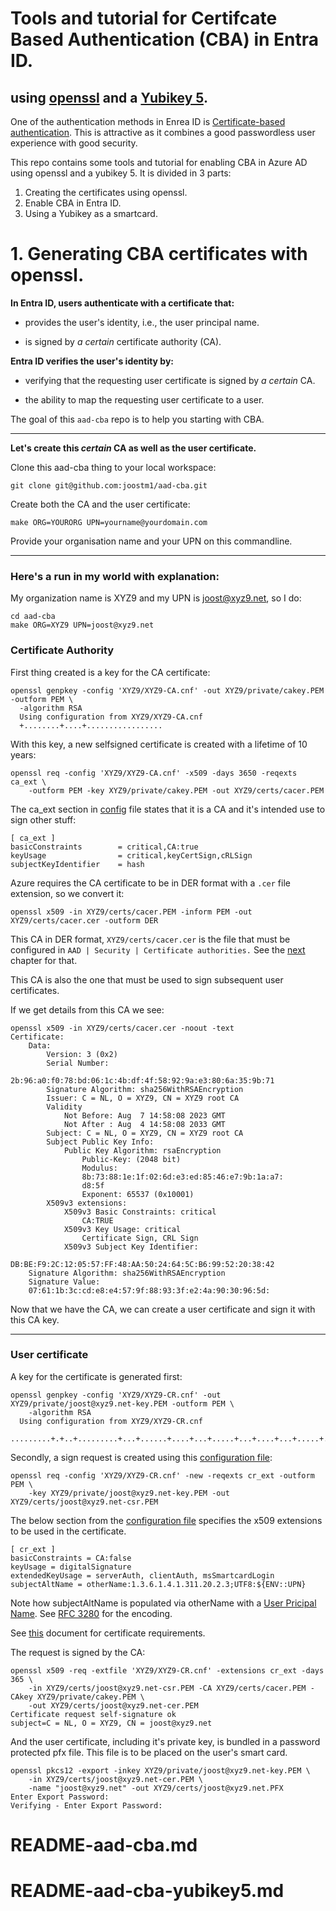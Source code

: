 # Tools and tutorial for Certifcate Based Authentication (CBA) in Entra ID.
## using [openssl](https://www.openssl.org/) and a [Yubikey 5](https://www.yubico.com/products/yubikey-5-overview/).

One of the authentication methods in Enrea ID is [Certificate-based authentication](https://learn.microsoft.com/en-us/azure/active-directory/authentication/concept-certificate-based-authentication).
This is attractive as it combines a good passwordless user experience with good security.

This repo contains some tools and tutorial for enabling CBA in Azure AD using openssl and a yubikey 5.
It is divided in 3 parts:

1. Creating the certificates using openssl.
2. Enable CBA in Entra ID.
3. Using a Yubikey as a smartcard.


# 1. Generating CBA certificates with openssl.


**In Entra ID, users authenticate with a certificate that:**

- provides the user's identity, i.e., the user principal name.

- is signed by _a certain_ certificate authority (CA).

**Entra ID verifies the user's identity by:**

- verifying that the requesting user certificate is signed by _a certain_ CA.

- the ability to map the requesting user certificate to a user.


The goal of this `aad-cba` repo is to help you starting with CBA.

____
**Let's create this _certain_ CA as well as the user certificate.**

Clone this aad-cba thing to your local workspace:

    git clone git@github.com:joostm1/aad-cba.git

Create both the CA and the user certificate:


	make ORG=YOURORG UPN=yourname@yourdomain.com

Provide your organisation name and your UPN on this commandline. 
____
### Here's a run in my world with explanation:

My organization name is XYZ9 and my UPN is joost@xyz9.net, so I do:

    cd aad-cba
	make ORG=XYZ9 UPN=joost@xyz9.net

### Certificate Authority

First thing created is a key for the CA certificate:

    openssl genpkey -config 'XYZ9/XYZ9-CA.cnf' -out XYZ9/private/cakey.PEM -outform PEM \
      -algorithm RSA
      Using configuration from XYZ9/XYZ9-CA.cnf
      +........+....+.................

With this key, a new selfsigned certificate is created with a lifetime of 10 years:

    openssl req -config 'XYZ9/XYZ9-CA.cnf' -x509 -days 3650 -reqexts ca_ext \
        -outform PEM -key XYZ9/private/cakey.PEM -out XYZ9/certs/cacer.PEM

The ca_ext section in [config](ORG-CA.cnf) file states that it is a CA and it's intended use to sign other stuff:

    [ ca_ext ]
    basicConstraints        = critical,CA:true
    keyUsage                = critical,keyCertSign,cRLSign
    subjectKeyIdentifier    = hash

Azure requires the CA certificate to be in DER format with a `.cer` file extension, so we convert it:

    openssl x509 -in XYZ9/certs/cacer.PEM -inform PEM -out XYZ9/certs/cacer.cer -outform DER

This CA in DER format, `XYZ9/certs/cacer.cer` is the file that must be configured in 
	`AAD | Security | Certificate authorities.`
See the [next](README-aad-cba.md) chapter for that.

This CA is also the one that must be used to sign subsequent user certificates.

If we get details from this CA we see:

	openssl x509 -in XYZ9/certs/cacer.cer -noout -text
	Certificate:
	    Data:
        	Version: 3 (0x2)
        	Serial Number:
	            2b:96:a0:f0:78:bd:06:1c:4b:df:4f:58:92:9a:e3:80:6a:35:9b:71
        	Signature Algorithm: sha256WithRSAEncryption
        	Issuer: C = NL, O = XYZ9, CN = XYZ9 root CA
        	Validity
	            Not Before: Aug  7 14:58:08 2023 GMT
            	Not After : Aug  4 14:58:08 2033 GMT
        	Subject: C = NL, O = XYZ9, CN = XYZ9 root CA
        	Subject Public Key Info:
	            Public Key Algorithm: rsaEncryption
                	Public-Key: (2048 bit)
                	Modulus:
                    8b:73:88:1e:1f:02:6d:e3:ed:85:46:e7:9b:1a:a7:
                    d8:5f
                	Exponent: 65537 (0x10001)
        	X509v3 extensions:
            	X509v3 Basic Constraints: critical
	                CA:TRUE
    	        X509v3 Key Usage: critical
        	        Certificate Sign, CRL Sign
            	X509v3 Subject Key Identifier:
                	DB:BE:F9:2C:12:05:57:FF:48:AA:50:24:64:5C:B6:99:52:20:38:42
    	Signature Algorithm: sha256WithRSAEncryption
    	Signature Value:
        07:61:1b:3c:cd:e8:e4:57:9f:88:93:3f:e2:4a:90:30:96:5d:

Now that we have the CA, we can create a user certificate and sign it with this CA key.
______
### User certificate

A key for the certificate is generated first:

    openssl genpkey -config 'XYZ9/XYZ9-CR.cnf' -out XYZ9/private/joost@xyz9.net-key.PEM -outform PEM \
        -algorithm RSA
      Using configuration from XYZ9/XYZ9-CR.cnf
      .........+.+..+.........+...+......+....+...+.....+...+....+...+.....+....+...........+...+.

Secondly, a sign request is created using this [configuration file](ORG-CR.cnf):

    openssl req -config 'XYZ9/XYZ9-CR.cnf' -new -reqexts cr_ext -outform PEM \
        -key XYZ9/private/joost@xyz9.net-key.PEM -out XYZ9/certs/joost@xyz9.net-csr.PEM

The below section from the [configuration file](ORG-CR.cnf) specifies the x509 extensions to be used in the certificate. 

	[ cr_ext ]
	basicConstraints = CA:false
	keyUsage = digitalSignature
	extendedKeyUsage = serverAuth, clientAuth, msSmartcardLogin
	subjectAltName = otherName:1.3.6.1.4.1.311.20.2.3;UTF8:${ENV::UPN}

Note how subjectAltName is populated via otherName with a [User Pricipal Name](https://oidref.com/1.3.6.1.4.1.311.20.2.3).
See [RFC 3280](https://www.ietf.org/rfc/rfc3280.txt) for the encoding.

See [this](https://learn.microsoft.com/en-us/troubleshoot/windows-server/windows-security/enabling-smart-card-logon-third-party-certification-authorities) document for certificate requirements.


The request is signed by the CA:

    openssl x509 -req -extfile 'XYZ9/XYZ9-CR.cnf' -extensions cr_ext -days 365 \
        -in XYZ9/certs/joost@xyz9.net-csr.PEM -CA XYZ9/certs/cacer.PEM -CAkey XYZ9/private/cakey.PEM \
        -out XYZ9/certs/joost@xyz9.net-cer.PEM
    Certificate request self-signature ok
    subject=C = NL, O = XYZ9, CN = joost@xyz9.net

And the user certificate, including it's private key, is bundled in a password protected pfx file. 
This file is to be placed on the user's smart card.

    openssl pkcs12 -export -inkey XYZ9/private/joost@xyz9.net-key.PEM \
        -in XYZ9/certs/joost@xyz9.net-cer.PEM \
        -name "joost@xyz9.net" -out XYZ9/certs/joost@xyz9.net.PFX
    Enter Export Password:
    Verifying - Enter Export Password:



# README-aad-cba.md
# README-aad-cba-yubikey5.md
